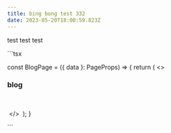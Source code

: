 ```yaml
---
title: bing bong test 332
date: 2023-05-20T18:00:59.823Z
---
```

test test test



`﻿``tsx

const BlogPage = ({ data }: PageProps<BlogPageQuery>) => {
  return (
    <>
      <h3>blog</h3>
      <ul className="blog">
 ﻿     </ul>
 ﻿   </>
 ﻿ );
}﻿

`﻿``
